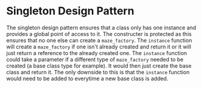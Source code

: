 # Singleton Design Pattern

The singleton design pattern ensures that a class only has one instance and
provides a global point of access to it.
The constructer is protected as this ensures that no one else can create a
`maze_factory`. The `instance` function will create a `maze_factory` if one
isn't already created and return it or it will just return a reference to the
already created one. 
The `instance` function could take a parameter if a different type of
`maze_factory` needed to be created (a base class type for example). It would
then just create the base class and return it. The only downside to this is that
the `instance` function would need to be added to everytime a new base class is
added.

